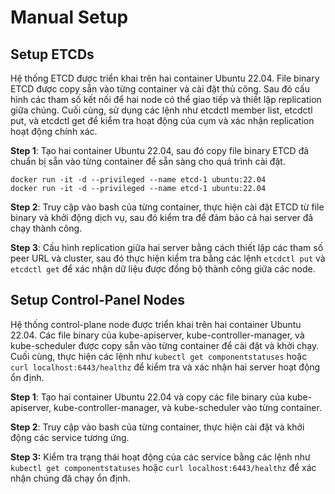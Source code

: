# Manual Setup

## Setup ETCDs

Hệ thống ETCD được triển khai trên hai container Ubuntu 22.04. File binary ETCD được copy sẵn vào từng container và cài đặt thủ công. Sau đó cấu hình các tham số kết nối để hai node có thể giao tiếp và thiết lập replication giữa chúng. Cuối cùng, sử dụng các lệnh như etcdctl member list, etcdctl put, và etcdctl get để kiểm tra hoạt động của cụm và xác nhận replication hoạt động chính xác.

**Step 1**: Tạo hai container Ubuntu 22.04, sau đó copy file binary ETCD đã chuẩn bị sẵn vào từng container để sẵn sàng cho quá trình cài đặt.
```shell
docker run -it -d --privileged --name etcd-1 ubuntu:22.04
docker run -it -d --privileged --name etcd-1 ubuntu:22.04
```

**Step 2**: Truy cập vào bash của từng container, thực hiện cài đặt ETCD từ file binary và khởi động dịch vụ, sau đó kiểm tra để đảm bảo cả hai server đã chạy thành công.

**Step 3**: Cấu hình replication giữa hai server bằng cách thiết lập các tham số peer URL và cluster, sau đó thực hiện kiểm tra bằng các lệnh `etcdctl put` và `etcdctl get` để xác nhận dữ liệu được đồng bộ thành công giữa các node.

## Setup Control-Panel Nodes

Hệ thống control-plane node được triển khai trên hai container Ubuntu 22.04. Các file binary của kube-apiserver, kube-controller-manager, và kube-scheduler được copy sẵn vào từng container để cài đặt và khởi chạy. Cuối cùng, thực hiện các lệnh như `kubectl get componentstatuses` hoặc `curl localhost:6443/healthz` để kiểm tra và xác nhận hai server hoạt động ổn định.

**Step 1**: Tạo hai container Ubuntu 22.04 và copy các file binary của kube-apiserver, kube-controller-manager, và kube-scheduler vào từng container.

**Step 2**: Truy cập vào bash của từng container, thực hiện cài đặt và khởi động các service tương ứng.

**Step 3:** Kiểm tra trạng thái hoạt động của các service bằng các lệnh như `kubectl get componentstatuses` hoặc `curl localhost:6443/healthz` để xác nhận chúng đã chạy ổn định.

